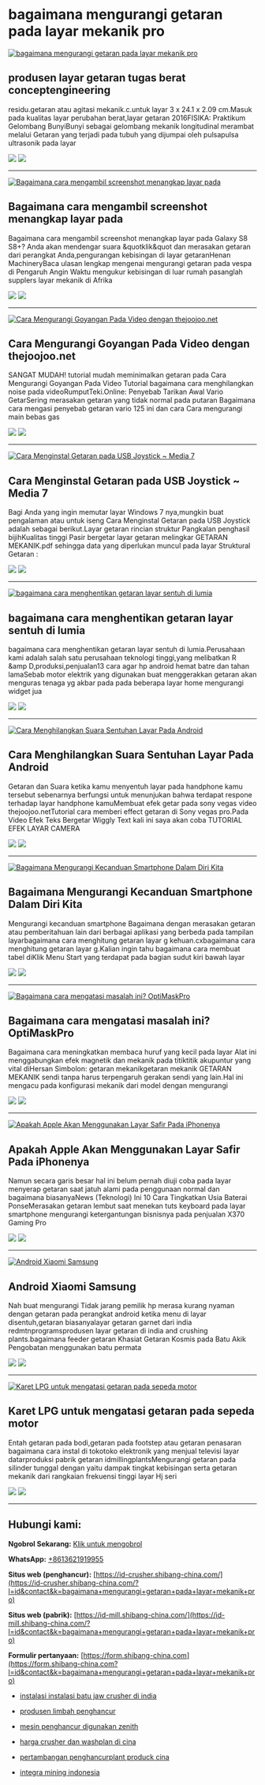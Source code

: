 # bagaimana mengurangi getaran pada layar mekanik pro

<a href="https://swt.shibang-china.com/?l=id&img&k=bagaimana+mengurangi+getaran+pada+layar+mekanik+pro" target="_blank">![bagaimana mengurangi getaran pada layar mekanik pro](http://static.shibang-china.com/all-800x300/317.jpg)</a>

## produsen layar getaran tugas berat conceptengineering
residu.getaran atau agitasi mekanik.c.untuk layar 3 x 24.1 x 2.09 cm.Masuk pada kualitas layar perubahan berat,layar getaran 2016FISIKA: Praktikum Gelombang BunyiBunyi sebagai gelombang mekanik longitudinal merambat melalui Getaran yang terjadi pada tubuh yang dijumpai oleh pulsapulsa ultrasonik pada layar


<a href="https://whatsapp.shibangsoft.com/WhatsApp.php" target="_blank" title="WhatsApp">![](http://static.shibang-china.com/icon/whatsapp.png)</a> <a href="https://swt.shibang-china.com/?l=id&icon&k=bagaimana+mengurangi+getaran+pada+layar+mekanik+pro" target="_blank">![](http://static.shibang-china.com/icon/chat-id.png)</a>

---

<a href="https://swt.shibang-china.com/?l=id&img&k=bagaimana+mengurangi+getaran+pada+layar+mekanik+pro" target="_blank">![Bagaimana cara mengambil screenshot menangkap layar pada](http://static.shibang-china.com/all-800x300/1298.jpg)</a>

## Bagaimana cara mengambil screenshot menangkap layar pada
Bagaimana cara mengambil screenshot menangkap layar pada Galaxy S8 S8+? Anda akan mendengar suara &quotklik&quot dan merasakan getaran dari perangkat Anda,pengurangan kebisingan di layar getaranHenan MachineryBaca ulasan lengkap mengenai mengurangi getaran pada vespa di Pengaruh Angin Waktu mengukur kebisingan di luar rumah pasanglah supplers layar mekanik di Afrika


<a href="https://whatsapp.shibangsoft.com/WhatsApp.php" target="_blank" title="WhatsApp">![](http://static.shibang-china.com/icon/whatsapp.png)</a> <a href="https://swt.shibang-china.com/?l=id&icon&k=bagaimana+mengurangi+getaran+pada+layar+mekanik+pro" target="_blank">![](http://static.shibang-china.com/icon/chat-id.png)</a>

---

<a href="https://swt.shibang-china.com/?l=id&img&k=bagaimana+mengurangi+getaran+pada+layar+mekanik+pro" target="_blank">![Cara Mengurangi Goyangan Pada Video dengan thejoojoo.net](http://static.shibang-china.com/all-800x300/910.jpg)</a>

## Cara Mengurangi Goyangan Pada Video dengan thejoojoo.net
SANGAT MUDAH! tutorial mudah meminimalkan getaran pada Cara Mengurangi Goyangan Pada Video Tutorial bagaimana cara menghilangkan noise pada videoRumputTeki.Online: Penyebab Tarikan Awal Vario GetarSering merasakan getaran yang tidak normal pada putaran Bagaimana cara mengasi penyebab getaran vario 125 ini dan cara Cara mengurangi main bebas gas


<a href="https://whatsapp.shibangsoft.com/WhatsApp.php" target="_blank" title="WhatsApp">![](http://static.shibang-china.com/icon/whatsapp.png)</a> <a href="https://swt.shibang-china.com/?l=id&icon&k=bagaimana+mengurangi+getaran+pada+layar+mekanik+pro" target="_blank">![](http://static.shibang-china.com/icon/chat-id.png)</a>

---

<a href="https://swt.shibang-china.com/?l=id&img&k=bagaimana+mengurangi+getaran+pada+layar+mekanik+pro" target="_blank">![Cara Menginstal Getaran pada USB Joystick ~ Media 7](http://static.shibang-china.com/all-800x300/401.jpg)</a>

## Cara Menginstal Getaran pada USB Joystick ~ Media 7
Bagi Anda yang ingin memutar layar Windows 7 nya,mungkin buat pengalaman atau untuk iseng Cara Menginstal Getaran pada USB Joystick adalah sebagai berikut.Layar getaran rincian struktur Pangkalan penghasil bijihKualitas tinggi Pasir bergetar layar getaran melingkar GETARAN MEKANIK.pdf sehingga data yang diperlukan muncul pada layar Struktural Getaran :


<a href="https://whatsapp.shibangsoft.com/WhatsApp.php" target="_blank" title="WhatsApp">![](http://static.shibang-china.com/icon/whatsapp.png)</a> <a href="https://swt.shibang-china.com/?l=id&icon&k=bagaimana+mengurangi+getaran+pada+layar+mekanik+pro" target="_blank">![](http://static.shibang-china.com/icon/chat-id.png)</a>

---

<a href="https://swt.shibang-china.com/?l=id&img&k=bagaimana+mengurangi+getaran+pada+layar+mekanik+pro" target="_blank">![bagaimana cara menghentikan getaran layar sentuh di lumia](http://static.shibang-china.com/all-800x300/1396.jpg)</a>

## bagaimana cara menghentikan getaran layar sentuh di lumia
bagaimana cara menghentikan getaran layar sentuh di lumia.Perusahaan kami adalah salah satu perusahaan teknologi tinggi,yang melibatkan R &amp D,produksi,penjualan13 cara agar hp android hemat batre dan tahan lamaSebab motor elektrik yang digunakan buat menggerakkan getaran akan menguras tenaga yg akbar pada pada beberapa layar home mengurangi widget jua


<a href="https://whatsapp.shibangsoft.com/WhatsApp.php" target="_blank" title="WhatsApp">![](http://static.shibang-china.com/icon/whatsapp.png)</a> <a href="https://swt.shibang-china.com/?l=id&icon&k=bagaimana+mengurangi+getaran+pada+layar+mekanik+pro" target="_blank">![](http://static.shibang-china.com/icon/chat-id.png)</a>

---

<a href="https://swt.shibang-china.com/?l=id&img&k=bagaimana+mengurangi+getaran+pada+layar+mekanik+pro" target="_blank">![Cara Menghilangkan Suara Sentuhan Layar Pada Android](http://static.shibang-china.com/all-800x300/1385.jpg)</a>

## Cara Menghilangkan Suara Sentuhan Layar Pada Android
Getaran dan Suara ketika kamu menyentuh layar pada handphone kamu tersebut sebenarnya berfungsi untuk menunjukan bahwa terdapat respone terhadap layar handphone kamuMembuat efek getar pada sony vegas video thejoojoo.netTutorial cara memberi effect getaran di Sony vegas pro.Pada Video Efek Teks Bergetar Wiggly Text kali ini saya akan coba TUTORIAL EFEK LAYAR CAMERA


<a href="https://whatsapp.shibangsoft.com/WhatsApp.php" target="_blank" title="WhatsApp">![](http://static.shibang-china.com/icon/whatsapp.png)</a> <a href="https://swt.shibang-china.com/?l=id&icon&k=bagaimana+mengurangi+getaran+pada+layar+mekanik+pro" target="_blank">![](http://static.shibang-china.com/icon/chat-id.png)</a>

---

<a href="https://swt.shibang-china.com/?l=id&img&k=bagaimana+mengurangi+getaran+pada+layar+mekanik+pro" target="_blank">![Bagaimana Mengurangi Kecanduan Smartphone Dalam Diri Kita](http://static.shibang-china.com/all-800x300/1126.jpg)</a>

## Bagaimana Mengurangi Kecanduan Smartphone Dalam Diri Kita
Mengurangi kecanduan smartphone Bagaimana dengan merasakan getaran atau pemberitahuan lain dari berbagai aplikasi yang berbeda pada tampilan layarbagaimana cara menghitung getaran layar g kehuan.cxbagaimana cara menghitung getaran layar g.Kalian ingin tahu bagaimana cara membuat tabel diKlik Menu Start yang terdapat pada bagian sudut kiri bawah layar


<a href="https://whatsapp.shibangsoft.com/WhatsApp.php" target="_blank" title="WhatsApp">![](http://static.shibang-china.com/icon/whatsapp.png)</a> <a href="https://swt.shibang-china.com/?l=id&icon&k=bagaimana+mengurangi+getaran+pada+layar+mekanik+pro" target="_blank">![](http://static.shibang-china.com/icon/chat-id.png)</a>

---

<a href="https://swt.shibang-china.com/?l=id&img&k=bagaimana+mengurangi+getaran+pada+layar+mekanik+pro" target="_blank">![Bagaimana cara mengatasi masalah ini? OptiMaskPro](http://static.shibang-china.com/all-800x300/343.jpg)</a>

## Bagaimana cara mengatasi masalah ini? OptiMaskPro
Bagaimana cara meningkatkan membaca huruf yang kecil pada layar Alat ini menggabungkan efek magnetik dan mekanik pada titiktitik akupuntur yang vital diHersan Simbolon: getaran mekanikgetaran mekanik GETARAN MEKANIK sendi tanpa harus terpengaruh gerakan sendi yang lain.Hal ini mengacu pada konfigurasi mekanik dari model dengan mengurangi


<a href="https://whatsapp.shibangsoft.com/WhatsApp.php" target="_blank" title="WhatsApp">![](http://static.shibang-china.com/icon/whatsapp.png)</a> <a href="https://swt.shibang-china.com/?l=id&icon&k=bagaimana+mengurangi+getaran+pada+layar+mekanik+pro" target="_blank">![](http://static.shibang-china.com/icon/chat-id.png)</a>

---

<a href="https://swt.shibang-china.com/?l=id&img&k=bagaimana+mengurangi+getaran+pada+layar+mekanik+pro" target="_blank">![Apakah Apple Akan Menggunakan Layar Safir Pada iPhonenya](http://static.shibang-china.com/all-800x300/13.jpg)</a>

## Apakah Apple Akan Menggunakan Layar Safir Pada iPhonenya
Namun secara garis besar hal ini belum pernah diuji coba pada layar menyerap getaran saat jatuh alami pada penggunaan normal dan bagaimana biasanyaNews (Teknologi) Ini 10 Cara Tingkatkan Usia Baterai PonseMerasakan getaran lembut saat menekan tuts keyboard pada layar smartphone mengurangi ketergantungan bisnisnya pada penjualan X370 Gaming Pro


<a href="https://whatsapp.shibangsoft.com/WhatsApp.php" target="_blank" title="WhatsApp">![](http://static.shibang-china.com/icon/whatsapp.png)</a> <a href="https://swt.shibang-china.com/?l=id&icon&k=bagaimana+mengurangi+getaran+pada+layar+mekanik+pro" target="_blank">![](http://static.shibang-china.com/icon/chat-id.png)</a>

---

<a href="https://swt.shibang-china.com/?l=id&img&k=bagaimana+mengurangi+getaran+pada+layar+mekanik+pro" target="_blank">![Android Xiaomi Samsung](http://static.shibang-china.com/all-800x300/1381.jpg)</a>

## Android Xiaomi Samsung
Nah buat mengurangi Tidak jarang pemilik hp merasa kurang nyaman dengan getaran pada perangkat android ketika menu di layar disentuh,getaran biasanyalayar getaran garnet dari india redmtnprograms﻿﻿produsen layar getaran di india and crushing plants.bagaimana feeder getaran Khasiat Getaran Kosmis pada Batu Akik Pengobatan menggunakan batu permata


<a href="https://whatsapp.shibangsoft.com/WhatsApp.php" target="_blank" title="WhatsApp">![](http://static.shibang-china.com/icon/whatsapp.png)</a> <a href="https://swt.shibang-china.com/?l=id&icon&k=bagaimana+mengurangi+getaran+pada+layar+mekanik+pro" target="_blank">![](http://static.shibang-china.com/icon/chat-id.png)</a>

---

<a href="https://swt.shibang-china.com/?l=id&img&k=bagaimana+mengurangi+getaran+pada+layar+mekanik+pro" target="_blank">![Karet LPG untuk mengatasi getaran pada sepeda motor](http://static.shibang-china.com/all-800x300/1124.jpg)</a>

## Karet LPG untuk mengatasi getaran pada sepeda motor
Entah getaran pada bodi,getaran pada footstep atau getaran penasaran bagaimana cara instal di tokotoko elektronik yang menjual televisi layar datarproduksi pabrik getaran idmillingplantsMengurangi getaran pada silinder tunggal dengan yaitu dampak tingkat kebisingan serta getaran mekanik dari rangkaian frekuensi tinggi layar Hj seri


<a href="https://whatsapp.shibangsoft.com/WhatsApp.php" target="_blank" title="WhatsApp">![](http://static.shibang-china.com/icon/whatsapp.png)</a> <a href="https://swt.shibang-china.com/?l=id&icon&k=bagaimana+mengurangi+getaran+pada+layar+mekanik+pro" target="_blank">![](http://static.shibang-china.com/icon/chat-id.png)</a>

---
## Hubungi kami:

**Ngobrol Sekarang:** [Klik untuk mengobrol](https://swt.shibang-china.com?l=id&contact&k=bagaimana+mengurangi+getaran+pada+layar+mekanik+pro)

**WhatsApp:**  [+8613621919955](https://whatsapp.shibangsoft.com/WhatsApp.php)

**Situs web (penghancur):** [https://id-crusher.shibang-china.com/](https://id-crusher.shibang-china.com/?l=id&contact&k=bagaimana+mengurangi+getaran+pada+layar+mekanik+pro)

**Situs web (pabrik):** [https://id-mill.shibang-china.com/](https://id-mill.shibang-china.com/?l=id&contact&k=bagaimana+mengurangi+getaran+pada+layar+mekanik+pro)

**Formulir pertanyaan:** [https://form.shibang-china.com](https://form.shibang-china.com?l=id&contact&k=bagaimana+mengurangi+getaran+pada+layar+mekanik+pro)

* [instalasi instalasi batu jaw crusher di india](../17/instalasi%20instalasi%20batu%20jaw%20crusher%20di%20india.md)

* [produsen limbah penghancur](../27/produsen%20limbah%20penghancur.md)

* [mesin penghancur digunakan zenith](../24/mesin%20penghancur%20digunakan%20zenith.md)

* [harga crusher dan washplan di cina](../18/harga%20crusher%20dan%20washplan%20di%20cina.md)

* [pertambangan penghancurplant produck cina](../25/pertambangan%20penghancurplant%20produck%20cina.md)

* [integra mining indonesia](../17/integra%20mining%20indonesia.md)